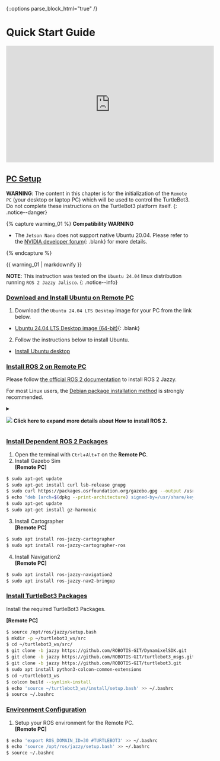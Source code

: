{::options parse_block_html="true" /}
# Quick Start Guide

<iframe width="560" height="315" src="https://www.youtube.com/embed/2I_29m_Z3WA" frameborder="0" allow="accelerometer; autoplay; clipboard-write; encrypted-media; gyroscope; picture-in-picture" allowfullscreen></iframe>

## [PC Setup](#pc-setup)

**WARNING**: The content in this chapter is for the initialization of the `Remote PC` (your desktop or laptop PC) which will be used to control the TurtleBot3. Do not complete these instructions on the TurtleBot3 platform itself.
{: .notice--danger}

{% capture warning_01 %}
**Compatibility WARNING**  
- The `Jetson Nano` does not support native Ubuntu 20.04. Please refer to the [NVIDIA developer forum]{: .blank} for more details.

[NVIDIA developer forum]: https://forums.developer.nvidia.com/t/when-will-jetpack-move-to-ubuntu-20-04/142517
{% endcapture %}
<div class="notice--danger">{{ warning_01 | markdownify }}</div>

**NOTE**: This instruction was tested on the `Ubuntu 24.04` linux distribution running `ROS 2 Jazzy Jalisco`.
{: .notice--info}

### [Download and Install Ubuntu on Remote PC](#download-and-install-ubuntu-on-pc)

1. Download the `Ubuntu 24.04 LTS Desktop` image for your PC from the link below.
  - [Ubuntu 24.04 LTS Desktop image (64-bit)](https://releases.ubuntu.com/noble/){: .blank}

2. Follow the instructions below to install Ubuntu.
  - [Install Ubuntu desktop](https://ubuntu.com/tutorials/install-ubuntu-desktop#1-overview)


### [Install ROS 2 on Remote PC](#install-ros-2-on-remote-pc)

Please follow [the official ROS 2 documentation](https://docs.ros.org/en/jazzy/Installation.html) to install ROS 2 Jazzy.  
  
For most Linux users, the [Debian package installation method](https://docs.ros.org/en/jazzy/Installation/Ubuntu-Install-Debians.html) is strongly recommended.  
  

<details>
<summary>

![](/assets/images/icon_unfold.png) **Click here to expand more details about How to install ROS 2.**
</summary>
  
1. Visit the [Debian package installation](https://docs.ros.org/en/jazzy/Installation/Ubuntu-Install-Debs.html) page.  
  
2. Copy the CLI commands located in the green box and paste into your terminal with `ctrl` + `shift` + `v`  
  ![](/assets/images/platform/turtlebot3/quick_start/quick_start/ros2_install1-.png)    
  
3. Generally, ros-jazzy-desktop is recommended for the `Remote PC`  
  ![](/assets/images/platform/turtlebot3/quick_start/quick_start/ros2_install2-.png)  
  
4. Add a line sourcing your environment to your bashrc.
<br>
**[Remote PC]**  
```bash
echo "source /opt/ros/jazzy/setup.bash" >> ~/.bashrc  
source ~/.bashrc  
```
  
</details>  




### [Install Dependent ROS 2 Packages](#install-dependent-ros-2-packages)

1. Open the terminal with `Ctrl`+`Alt`+`T` on the **Remote PC**.
2. Install Gazebo Sim  
**[Remote PC]**  
  ```bash
$ sudo apt-get update
$ sudo apt-get install curl lsb-release gnupg
$ sudo curl https://packages.osrfoundation.org/gazebo.gpg --output /usr/share/keyrings/pkgs-osrf-archive-keyring.gpg
$ echo "deb [arch=$(dpkg --print-architecture) signed-by=/usr/share/keyrings/pkgs-osrf-archive-keyring.gpg] http://packages.osrfoundation.org/gazebo/ubuntu-stable $(lsb_release -cs) main" | sudo tee /etc/apt/sources.list.d/gazebo-stable.list > /dev/null
$ sudo apt-get update
$ sudo apt-get install gz-harmonic
  ```
3. Install Cartographer  
**[Remote PC]**  
  ```bash
$ sudo apt install ros-jazzy-cartographer
$ sudo apt install ros-jazzy-cartographer-ros
  ```
4. Install Navigation2  
**[Remote PC]**  
  ```bash
$ sudo apt install ros-jazzy-navigation2
$ sudo apt install ros-jazzy-nav2-bringup
  ```

### [Install TurtleBot3 Packages](#install-turtlebot3-packages)

Install the required TurtleBot3 Packages.  

**[Remote PC]**  
```bash  
$ source /opt/ros/jazzy/setup.bash
$ mkdir -p ~/turtlebot3_ws/src
$ cd ~/turtlebot3_ws/src/
$ git clone -b jazzy https://github.com/ROBOTIS-GIT/DynamixelSDK.git
$ git clone -b jazzy https://github.com/ROBOTIS-GIT/turtlebot3_msgs.git
$ git clone -b jazzy https://github.com/ROBOTIS-GIT/turtlebot3.git
$ sudo apt install python3-colcon-common-extensions
$ cd ~/turtlebot3_ws
$ colcon build --symlink-install
$ echo 'source ~/turtlebot3_ws/install/setup.bash' >> ~/.bashrc
$ source ~/.bashrc
```

### [Environment Configuration](#environment-configuration)

1. Setup your ROS environment for the Remote PC.  
**[Remote PC]**  
  ```bash
$ echo 'export ROS_DOMAIN_ID=30 #TURTLEBOT3' >> ~/.bashrc
$ echo 'source /opt/ros/jazzy/setup.bash' >> ~/.bashrc
$ source ~/.bashrc
  ```
